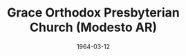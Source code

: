 ---
date: &id001 1964-03-12
end_date: null
location:
  address: 1448 Standiford Avenue
  city: Modesto
  state: AR
minister:
- end: 1973-01-01
  name: Thomas Champness
  start: 1965-01-01
  type: Pastor
- end: 1983-01-01
  name: Rollin Keller
  start: 1974-01-01
  type: Pastor
- end: 1991-01-01
  name: C. Thomas Fincher
  start: 1984-01-01
  type: Pastor
- end: null
  name: P. Shaun Bryant
  start: 1994-01-01
  type: Pastor
ministers:
- Thomas Champness
- Rollin Keller
- C. Thomas Fincher
- P. Shaun Bryant
name: Grace Orthodox Presbyterian Church
names: null
origination_date: *id001
raw_data: "AR\nModesto\nGrace Orthodox Presbyterian Church (March 12, 1964\u2013 )\n\
  1448 Standiford Avenue\nPastors: Thomas Champness, 1965\u201373\nRollin Keller,\
  \ 1974\u201383\nC. Thomas Fincher, 1984\u201391\nP. Shaun Bryant, 1994\u2013\n"
received_from: null
states:
- AR
status:
  active: true
  end_date: null
  reason: null
  received_from: null
  withdrawal_to: null
title: Grace Orthodox Presbyterian Church (Modesto AR)
year_established:
- 1964

---